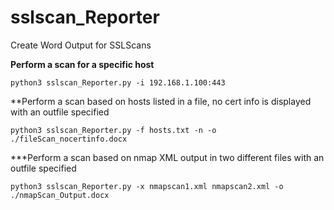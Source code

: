 # sslscan_Reporter
Create Word Output for SSLScans

**Perform a scan for a specific host**

```python3 sslscan_Reporter.py -i 192.168.1.100:443```

**Perform a scan based on hosts listed in a file, no cert info is displayed with an outfile specified

```python3 sslscan_Reporter.py -f hosts.txt -n -o ./fileScan_nocertinfo.docx```

***Perform a scan based on nmap XML output in two different files with an outfile specified

```python3 sslscan_Reporter.py -x nmapscan1.xml nmapscan2.xml -o ./nmapScan_Output.docx```

